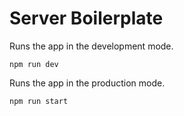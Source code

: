 # Server Boilerplate

Runs the app in the development mode.

`npm run dev`

Runs the app in the production mode.

`npm run start`
